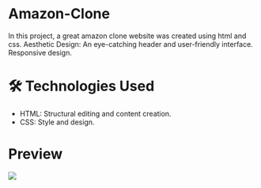 # Amazon-Clone
In this project, a great amazon clone website was created using html and css. 
Aesthetic Design: An eye-catching header and user-friendly interface.
Responsive design.

# 🛠️ Technologies Used
- HTML: Structural editing and content creation.
- CSS: Style and design.

# Preview
![](amazon-clone-gif.gif)



